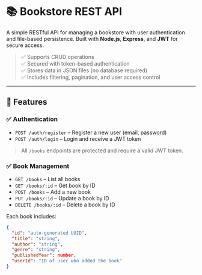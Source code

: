 # 📚 Bookstore REST API

A simple RESTful API for managing a bookstore with user authentication and file-based persistence. Built with **Node.js**, **Express**, and **JWT** for secure access.  

> ✅ Supports CRUD operations  
> ✅ Secured with token-based authentication  
> ✅ Stores data in JSON files (no database required)  
> ✅ Includes filtering, pagination, and user access control

---

## 🔧 Features

### ✅ Authentication

- `POST /auth/register` – Register a new user (email, password)
- `POST /auth/login` – Login and receive a JWT token

> All `/books` endpoints are protected and require a valid JWT token.

### ✅ Book Management

- `GET /books` – List all books
- `GET /books/:id` – Get book by ID
- `POST /books` – Add a new book
- `PUT /books/:id` – Update a book by ID
- `DELETE /books/:id` – Delete a book by ID

Each book includes:

```json
{
  "id": "auto-generated UUID",
  "title": "string",
  "author": "string",
  "genre": "string",
  "publishedYear": number,
  "userId": "ID of user who added the book"
}
